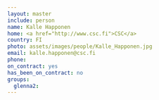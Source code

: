 ```yaml
---
layout: master
include: person
name: Kalle Happonen
home: <a href="http://www.csc.fi">CSC</a>
country: FI
photo: assets/images/people/Kalle_Happonen.jpg
email: kalle.happonen@csc.fi
phone:
on_contract: yes
has_been_on_contract: no
groups:
  glenna2:
---
```

